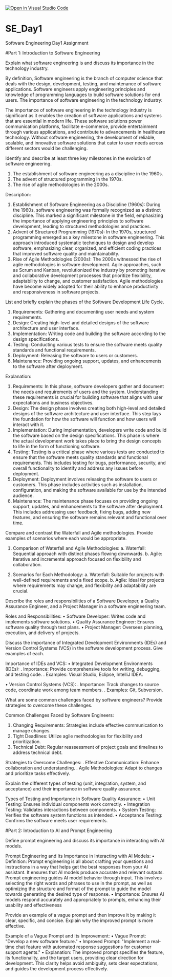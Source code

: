 [![Open in Visual Studio Code](https://classroom.github.com/assets/open-in-vscode-2e0aaae1b6195c2367325f4f02e2d04e9abb55f0b24a779b69b11b9e10269abc.svg)](https://classroom.github.com/online_ide?assignment_repo_id=15572464&assignment_repo_type=AssignmentRepo)
# SE_Day1
Software Engineering Day1 Assignment

#Part 1: Introduction to Software Engineering

Explain what software engineering is and discuss its importance in the technology industry.

By definition, Software engineering is the branch of computer science that deals with the design, development, testing, and maintenance of software applications. Software engineers apply engineering principles and knowledge of programming languages to build software solutions for end users.
The importance of software engineering in the technology industry: 

The importance of software engineering in the technology industry is significant as it enables the creation of software applications and systems that are essential in modern life.  These software solutions power communication platforms, facilitate e-commerce, provide entertainment through various applications, and contribute to advancements in healthcare technology. Without software engineering, the development of reliable, scalable, and innovative software solutions that cater to user needs across different sectors would be challenging. 



Identify and describe at least three key milestones in the evolution of software engineering.

1.	The establishment of software engineering as a discipline in the 1960s.
2.	The advent of structured programming in the 1970s.
3.	The rise of agile methodologies in the 2000s.
   
Description:
1.	Establishment of Software Engineering as a Discipline (1960s): During the 1960s, software engineering was formally recognized as a distinct discipline. This marked a 
    significant milestone in the field, emphasizing the importance of applying engineering principles to software development, leading to structured methodologies and 
    practices.
2.	Advent of Structured Programming (1970s): In the 1970s, structured programming emerged as a key milestone in software engineering. This approach introduced systematic 
    techniques to design and develop software, emphasizing clear, organized, and efficient coding practices that improved software quality and maintainability.
3.	Rise of Agile Methodologies (2000s): The 2000s witnessed the rise of agile methodologies in software development. Agile approaches, such as Scrum and Kanban, 
    revolutionized the industry by promoting iterative and collaborative development processes that prioritize flexibility, adaptability to change, and customer 
    satisfaction. Agile methodologies have become widely adopted for their ability to enhance productivity and responsiveness in software projects.



List and briefly explain the phases of the Software Development Life Cycle.

1.	Requirements: Gathering and documenting user needs and system requirements.
2.	Design: Creating high-level and detailed designs of the software architecture and user interface.
3.	Implementation: Writing code and building the software according to the design specifications.
4.	Testing: Conducting various tests to ensure the software meets quality standards and functional requirements.
5.	Deployment: Releasing the software to users or customers.
6.	Maintenance: Providing ongoing support, updates, and enhancements to the software after deployment.
   
Explanation:
1.	Requirements: In this phase, software developers gather and document the needs and requirements of users and the system. Understanding these requirements is crucial for 
    building software that aligns with user expectations and business objectives.
2.	Design: The design phase involves creating both high-level and detailed designs of the software architecture and user interface. This step lays the foundation for how 
    the software will function and how users will interact with it.
3.	Implementation: During implementation, developers write code and build the software based on the design specifications. This phase is where the actual development work 
    takes place to bring the design concepts to life in the form of functioning software.
4.	Testing: Testing is a critical phase where various tests are conducted to ensure that the software meets quality standards and functional requirements. This includes 
    testing for bugs, performance, security, and overall functionality to identify and address any issues before deployment.
5.	Deployment: Deployment involves releasing the software to users or customers. This phase includes activities such as installation, configuration, and making the 
    software available for use by the intended audience.
6.	Maintenance: The maintenance phase focuses on providing ongoing support, updates, and enhancements to the software after deployment. This includes addressing user 
    feedback, fixing bugs, adding new features, and ensuring the software remains relevant and functional over time.



Compare and contrast the Waterfall and Agile methodologies. Provide examples of scenarios where each would be appropriate.

1.	Comparison of Waterfall and Agile Methodologies:
a.	Waterfall: Sequential approach with distinct phases flowing downwards.
b.	Agile: Iterative and incremental approach focused on flexibility and collaboration.

2.	Scenarios for Each Methodology:
a.	Waterfall: Suitable for projects with well-defined requirements and a fixed scope.
b.	Agile: Ideal for projects where requirements may change, and flexibility and adaptability are crucial.



Describe the roles and responsibilities of a Software Developer, a Quality Assurance Engineer, and a Project Manager in a software engineering team.

Roles and Responsibilities:
•	Software Developer: Writes code and implements software solutions.
•	Quality Assurance Engineer: Ensures software quality through test plans.
•	Project Manager: Oversees planning, execution, and delivery of projects.



Discuss the importance of Integrated Development Environments (IDEs) and Version Control Systems (VCS) in the software development process. Give examples of each.

Importance of IDEs and VCS:
•	Integrated Development Environments (IDEs): 
.	Importance: Provide comprehensive tools for writing, debugging, and testing code.
.	Examples: Visual Studio, Eclipse, IntelliJ IDEA.

•	Version Control Systems (VCS): 
.	Importance: Track changes to source code, coordinate work among team members.
.	Examples: Git, Subversion.



What are some common challenges faced by software engineers? Provide strategies to overcome these challenges.

Common Challenges Faced by Software Engineers:
1.	Changing Requirements: Strategies include effective communication to manage changes.
2.	Tight Deadlines: Utilize agile methodologies for flexibility and prioritization.
3.	Technical Debt: Regular reassessment of project goals and timelines to address technical debt.
   
Strategies to Overcome Challenges:
.	Effective Communication: Enhance collaboration and understanding.
.	Agile Methodologies: Adapt to changes and prioritize tasks effectively.



Explain the different types of testing (unit, integration, system, and acceptance) and their importance in software quality assurance.

Types of Testing and Importance in Software Quality Assurance:
•	Unit Testing: Ensures individual components work correctly.
•	Integration Testing: Validates interactions between components.
•	System Testing: Verifies the software system functions as intended.
•	Acceptance Testing: Confirms the software meets user requirements.



#Part 2: Introduction to AI and Prompt Engineering


Define prompt engineering and discuss its importance in interacting with AI models.

Prompt Engineering and Its Importance in Interacting with AI Models:
•	Definition: Prompt engineering is all about crafting your questions and instructions in a way that helps get the best responses from your AI assistant. It ensures that 
   AI 
   models produce accurate and relevant outputs. Prompt engineering guides AI model behavior through input. This involves selecting the right words and phrases to use in 
   the 
   prompt, as well as optimizing the structure and format of the prompt to guide the model towards generating the desired type of response. 
•	Importance: Ensures AI models respond accurately and appropriately to prompts, enhancing their usability and effectiveness


Provide an example of a vague prompt and then improve it by making it clear, specific, and concise. Explain why the improved prompt is more effective.

Example of a Vague Prompt and Its Improvement:
•	Vague Prompt: "Develop a new software feature."
•	Improved Prompt: "Implement a real-time chat feature with automated response suggestions for customer support agents."
•	Explanation: The improved prompt specifies the feature, its functionality, and the target users, providing clear direction for development. This clarity helps avoid 
   ambiguity, sets clear expectations, and guides the development process effectively.

